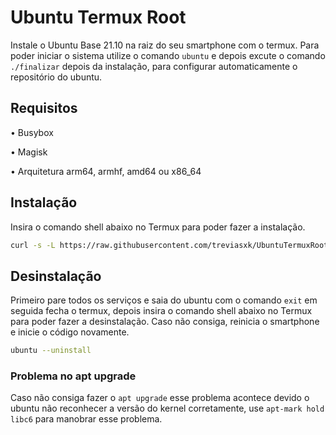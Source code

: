 # Ubuntu Termux Root
Instale o Ubuntu Base 21.10 na raiz do seu smartphone com o termux. Para poder iniciar o sistema utilize o comando `ubuntu` e depois excute o comando `./finalizar` depois da instalação, para configurar automaticamente o repositório do ubuntu.
## Requisitos
• Busybox

• Magisk

• Arquitetura arm64, armhf, amd64 ou x86_64
## Instalação
Insira o comando shell abaixo no Termux para poder fazer a instalação.
```bash
curl -s -L https://raw.githubusercontent.com/treviasxk/UbuntuTermuxRoot/master/install.sh -o install && bash install
```
## Desinstalação
Primeiro pare todos os serviços e saia do ubuntu com o comando `exit` em seguida fecha o termux, depois insira o comando shell abaixo no Termux para poder fazer a desinstalação. Caso não consiga, reinicia o smartphone e inicie o código novamente.
```bash
ubuntu --uninstall
```
### Problema no apt upgrade
Caso não consiga fazer o `apt upgrade` esse problema acontece devido o ubuntu não reconhecer a versão do kernel corretamente, use `apt-mark hold libc6` para manobrar esse problema.